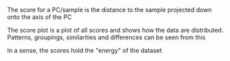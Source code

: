 The score for a PC/sample is the distance to the sample projected down onto the axis of the PC

The score plot is a plot of all scores and shows how the data are distributed. Patterns, groupings, similarities and differences can be seen from this

In a sense, the scores hold the "energy" of the dataset